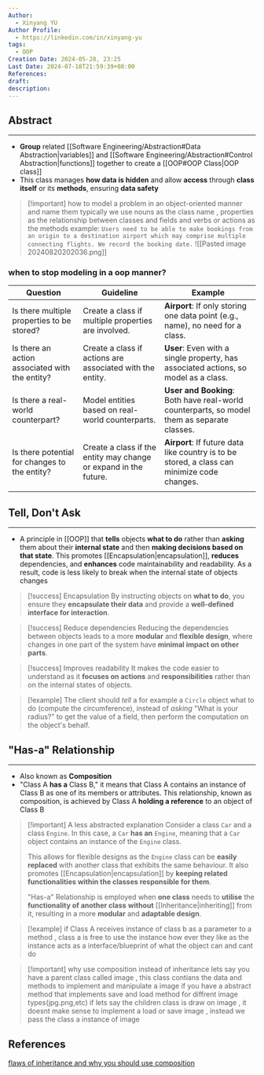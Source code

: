 ```yaml
---
Author:
  - Xinyang YU
Author Profile:
  - https://linkedin.com/in/xinyang-yu
tags:
  - OOP
Creation Date: 2024-05-28, 23:25
Last Date: 2024-07-18T21:59:39+08:00
References: 
draft: 
description: 
---
```

## Abstract
---
- **Group** related [[Software Engineering/Abstraction#Data Abstraction|variables]] and [[Software Engineering/Abstraction#Control Abstraction|functions]] together to create a [[OOP#OOP Class|OOP class]]
- This class manages **how data is hidden** and allow **access** through **class itself** or its **methods**, ensuring **data safety**


>[!important] how to model a problem in an object-oriented manner and name them 
>typically we use nouns as the class name , properties as the relationship between classes and fields and verbs or actions as the methods 
>example: `Users need to be able to make bookings from an origin to a destination airport which may comprise multiple connecting flights. We record the booking date.`
>![[Pasted image 20240820202036.png]]


### when to stop modeling in a oop manner?

| Question                                       | Guideline                                                        | Example                                                                                      |
| ---------------------------------------------- | ---------------------------------------------------------------- | -------------------------------------------------------------------------------------------- |
| Is there multiple properties to be stored?     | Create a class if multiple properties are involved.              | **Airport**: If only storing one data point (e.g., name), no need for a class.               |
| Is there an action associated with the entity? | Create a class if actions are associated with the entity.        | **User**: Even with a single property, has associated actions, so model as a class.          |
| Is there a real-world counterpart?             | Model entities based on real-world counterparts.                 | **User and Booking**: Both have real-world counterparts, so model them as separate classes.  |
| Is there potential for changes to the entity?  | Create a class if the entity may change or expand in the future. | **Airport**: If future data like country is to be stored, a class can minimize code changes. |
|                                                |                                                                  |                                                                                              |



## Tell, Don't Ask
---
- A principle in [[OOP]] that **tells** objects **what to do** rather than **asking** them about their **internal state** and then **making decisions based on that state**. This promotes [[Encapsulation|encapsulation]], **reduces** dependencies, and **enhances** code maintainability and readability. As a result, code is less likely to break when the internal state of objects changes

>[!success] Encapsulation
> By instructing objects on **what to do**, you ensure they **encapsulate their data** and provide a **well-defined interface for interaction**.

>[!success] Reduce dependencies 
> Reducing the dependencies between objects leads to a more **modular** and **flexible design**, where changes in one part of the system have **minimal impact on other parts**.

>[!success] Improves readability
> It makes the code easier to understand as it **focuses on actions** and **responsibilities** rather than on the internal states of objects.

>[!example]
>The client should _tell_ a for example a `Circle` object what to do (compute the circumference), instead of _asking_ "What is your radius?" to get the value of a field, then perform the computation on the object's behalf.

## "Has-a" Relationship
---
- Also known as **Composition**
- "Class A **has a** Class B," it means that Class A contains an instance of Class B as one of its members or attributes. This relationship, known as composition, is achieved by Class A **holding a reference** to an object of Class B

>[!important] A less abstracted explanation
> Consider a class `Car` and a class `Engine`. In this case, a `Car` **has an** `Engine`, meaning that a `Car` object contains an instance of the `Engine` class.
> 
> This allows for flexible designs as the `Engine` class can be **easily replaced** with another class that exhibits the same behaviour. It also promotes [[Encapsulation|encapsulation]] by **keeping related functionalities within the classes responsible for them**.
> 
> "Has-a" Relationship is employed when **one class** needs to **utilise** the **functionality of another class** **without** [[Inheritance|inheriting]] from it, resulting in a more **modular** and **adaptable design**.

>[!example]
>if Class A receives  instance of class b as a parameter to a method , class a is free to use the instance how ever they like as the instance acts as a interface/blueprint of what the object can and cant do 

>[!important] why use composition instead of inheritance
>lets say you have a parent class called image , this class contians the data and methods to implement and manipulate a image 
>if you have a abstract method that implements save and load method for diffrent image types(jpg.png,etc) 
>if lets say the children class is draw on image , it doesnt make sense to implement a load or save image , instead we pass the class a instance of image 

## References 

[flaws of inheritance and why you should use composition](https://youtu.be/hxGOiiR9ZKg?si=xThkAVOK7ficdsQd)
